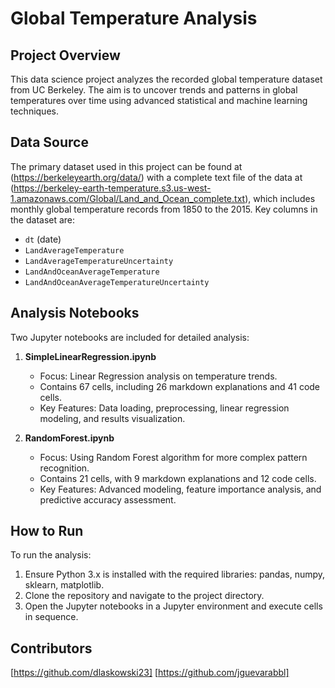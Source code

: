 # Global Temperature Analysis

## Project Overview
This data science project analyzes the recorded global temperature dataset from UC Berkeley. The aim is to uncover trends and patterns in global temperatures over time using advanced statistical and machine learning techniques.

## Data Source
The primary dataset used in this project can be found at (https://berkeleyearth.org/data/) with a complete text file of the data at (https://berkeley-earth-temperature.s3.us-west-1.amazonaws.com/Global/Land_and_Ocean_complete.txt), which includes monthly global temperature records from 1850 to the 2015. Key columns in the dataset are:

- `dt` (date)
- `LandAverageTemperature`
- `LandAverageTemperatureUncertainty`
- `LandAndOceanAverageTemperature`
- `LandAndOceanAverageTemperatureUncertainty`

## Analysis Notebooks
Two Jupyter notebooks are included for detailed analysis:

1. **SimpleLinearRegression.ipynb**
   - Focus: Linear Regression analysis on temperature trends.
   - Contains 67 cells, including 26 markdown explanations and 41 code cells.
   - Key Features: Data loading, preprocessing, linear regression modeling, and results visualization.

2. **RandomForest.ipynb**
   - Focus: Using Random Forest algorithm for more complex pattern recognition.
   - Contains 21 cells, with 9 markdown explanations and 12 code cells.
   - Key Features: Advanced modeling, feature importance analysis, and predictive accuracy assessment.

## How to Run
To run the analysis:
1. Ensure Python 3.x is installed with the required libraries: pandas, numpy, sklearn, matplotlib.
2. Clone the repository and navigate to the project directory.
3. Open the Jupyter notebooks in a Jupyter environment and execute cells in sequence.

## Contributors
[https://github.com/dlaskowski23]
[https://github.com/jguevarabbl]


